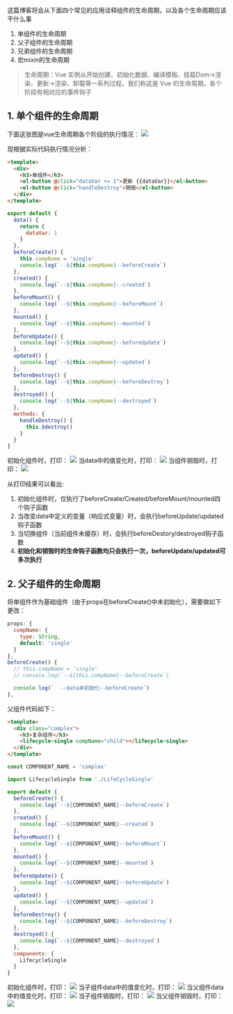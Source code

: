 这篇博客将会从下面四个常见的应用诠释组件的生命周期，以及各个生命周期应该干什么事
1. 单组件的生命周期
2. 父子组件的生命周期
3. 兄弟组件的生命周期
4. 宏mixin的生命周期

> 生命周期：Vue 实例从开始创建、初始化数据、编译模板、挂载Dom→渲染、更新→渲染、卸载等一系列过程，我们称这是 Vue 的生命周期，各个阶段有相对应的事件钩子

## 1. 单个组件的生命周期
下面这张图是vue生命周期各个阶段的执行情况：
![](/vue/assets/lifecycle.png)

现根据实际代码执行情况分析：
```html
<template>
  <div>
    <h3>单组件</h3>
    <el-button @click="dataVar += 1">更新 {{dataVar}}</el-button>
    <el-button @click="handleDestroy">销毁</el-button>
  </div>
</template>
```

```javascript
export default {
  data() {
    return {
      dataVar: 1
    }
  },
  beforeCreate() {
    this.compName = 'single'
    console.log(`--${this.compName}--beforeCreate`)
  },
  created() {
    console.log(`--${this.compName}--created`)
  },
  beforeMount() {
    console.log(`--${this.compName}--beforeMount`)
  },
  mounted() {
    console.log(`--${this.compName}--mounted`)
  },
  beforeUpdate() {
    console.log(`--${this.compName}--beforeUpdate`)
  },
  updated() {
    console.log(`--${this.compName}--updated`)
  },
  beforeDestroy() {
    console.log(`--${this.compName}--beforeDestroy`)
  },
  destroyed() {
    console.log(`--${this.compName}--destroyed`)
  },
  methods: {
    handleDestroy() {
      this.$destroy()
    }
  }
}
```

初始化组件时，打印：
![](/vue/assets/singlePrint1.jpg)
当data中的值变化时，打印：
![](/vue/assets/singlePrint2.jpg)
当组件销毁时，打印：
![](/vue/assets/singlePrint3.jpg)

从打印结果可以看出:
1. 初始化组件时，仅执行了beforeCreate/Created/beforeMount/mounted四个钩子函数
2. 当改变data中定义的变量（响应式变量）时，会执行beforeUpdate/updated钩子函数
3. 当切换组件（当前组件未缓存）时，会执行beforeDestory/destroyed钩子函数
4. **初始化和销毁时的生命钩子函数均只会执行一次，beforeUpdate/updated可多次执行**

## 2. 父子组件的生命周期

将单组件作为基础组件（由于props在beforeCreate()中未初始化），需要做如下更改：

```javascript
props: {
  compName: {
    type: String,
    default: 'single'
  }
},
beforeCreate() {
  // this.compName = 'single'
  // console.log(`--${this.compName}--beforeCreate`)

  console.log(`  --data未初始化--beforeCreate`)
},
```

父组件代码如下：
```html
<template>
  <div class="complex">
    <h3>复杂组件</h3>
    <lifecycle-single compName="child"></lifecycle-single>
  </div>
</template>
```

```javascript
const COMPONENT_NAME = 'complex'

import LifecycleSingle from './LifeCycleSingle'

export default {
  beforeCreate() {
    console.log(`--${COMPONENT_NAME}--beforeCreate`)
  },
  created() {
    console.log(`--${COMPONENT_NAME}--created`)
  },
  beforeMount() {
    console.log(`--${COMPONENT_NAME}--beforeMount`)
  },
  mounted() {
    console.log(`--${COMPONENT_NAME}--mounted`)
  },
  beforeUpdate() {
    console.log(`--${COMPONENT_NAME}--beforeUpdate`)
  },
  updated() {
    console.log(`--${COMPONENT_NAME}--updated`)
  },
  beforeDestroy() {
    console.log(`--${COMPONENT_NAME}--beforeDestroy`)
  },
  destroyed() {
    console.log(`--${COMPONENT_NAME}--destroyed`)
  },
  components: {
    LifecycleSingle
  }
}
```

初始化组件时，打印：
![](/vue/assets/nestPrint1.jpg)
当子组件data中的值变化时，打印：
![](/vue/assets/nestPrint2.jpg)
当父组件data中的值变化时，打印：
![](/vue/assets/nestPrint3.jpg)
当子组件销毁时，打印：
![](/vue/assets/nestPrint4.jpg)
当父组件销毁时，打印：
![](/vue/assets/nestPrint5.jpg)


